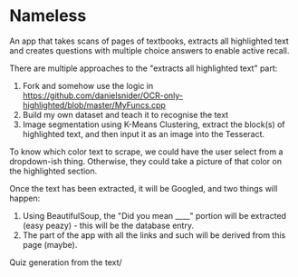 # Nameless
An app that takes scans of pages of textbooks, extracts all highlighted text and creates questions with multiple choice answers to enable active recall. 

There are multiple approaches to the "extracts all highlighted text" part:
1. Fork and somehow use the logic in https://github.com/danielsnider/OCR-only-highlighted/blob/master/MyFuncs.cpp
2. Build my own dataset and teach it to recognise the text
3. Image segmentation using K-Means Clustering, extract the block(s) of highlighted text, and then input it as an image into the Tesseract. 

To know which color text to scrape, we could have the user select from a dropdown-ish thing. Otherwise, they could take a picture of that color on the highlighted section. 

Once the text has been extracted, it will be Googled, and two things will happen:
1. Using BeautifulSoup, the "Did you mean ____" portion will be extracted (easy peazy) - this will be the database entry. 
2. The part of the app with all the links and such will be derived from this page (maybe).

Quiz generation from the text/ 
